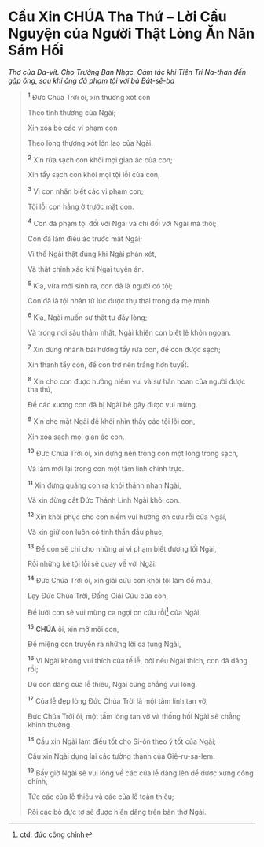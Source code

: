 # Cầu Xin **CHÚA** Tha Thứ – Lời Cầu Nguyện của Người Thật Lòng Ăn Năn Sám Hối
*Thơ của Đa-vít. Cho Trưởng Ban Nhạc. Cảm tác khi Tiên Tri Na-than đến gặp ông, sau khi ông đã phạm tội với bà Bát-sê-ba*

> <sup><b>1</b></sup> Đức Chúa Trời ôi, xin thương xót con
>
> Theo tình thương của Ngài;
>
> Xin xóa bỏ các vi phạm con
>
> Theo lòng thương xót lớn lao của Ngài.
>
> <sup><b>2</b></sup> Xin rửa sạch con khỏi mọi gian ác của con;
>
> Xin tẩy sạch con khỏi mọi tội lỗi của con,
>
> <sup><b>3</b></sup> Vì con nhận biết các vi phạm con;
>
> Tội lỗi con hằng ở trước mặt con.
>
> <sup><b>4</b></sup> Con đã phạm tội đối với Ngài và chỉ đối với Ngài mà thôi;
>
> Con đã làm điều ác trước mặt Ngài;
>
> Vì thế Ngài thật đúng khi Ngài phán xét,
>
> Và thật chính xác khi Ngài tuyên án.
>
> <sup><b>5</b></sup> Kìa, vừa mới sinh ra, con đã là người có tội;
>
> Con đã là tội nhân từ lúc được thụ thai trong dạ mẹ mình.
>
> <sup><b>6</b></sup> Kìa, Ngài muốn sự thật tự đáy lòng;
>
> Và trong nơi sâu thẳm nhất, Ngài khiến con biết lẽ khôn ngoan.
>
> <sup><b>7</b></sup> Xin dùng nhánh bài hương tẩy rửa con, để con được sạch;
>
> Xin thanh tẩy con, để con trở nên trắng hơn tuyết.
>
> <sup><b>8</b></sup> Xin cho con được hưởng niềm vui và sự hân hoan của người được tha thứ,
>
> Để các xương con đã bị Ngài bẻ gãy được vui mừng.
>
> <sup><b>9</b></sup> Xin che mặt Ngài để khỏi nhìn thấy các tội lỗi con,
>
> Xin xóa sạch mọi gian ác con.
>
> <sup><b>10</b></sup> Đức Chúa Trời ôi, xin dựng nên trong con một lòng trong sạch,
>
> Và làm mới lại trong con một tâm linh chính trực.
>
> <sup><b>11</b></sup> Xin đừng quăng con ra khỏi thánh nhan Ngài,
>
> Và xin đừng cất Đức Thánh Linh Ngài khỏi con.
>
> <sup><b>12</b></sup> Xin khôi phục cho con niềm vui hưởng ơn cứu rỗi của Ngài,
>
> Và xin giữ con luôn có tinh thần đầu phục,
>
> <sup><b>13</b></sup> Để con sẽ chỉ cho những ai vi phạm biết đường lối Ngài,
>
> Rồi những kẻ tội lỗi sẽ quay về với Ngài.
>
> <sup><b>14</b></sup> Đức Chúa Trời ôi, xin giải cứu con khỏi tội làm đổ máu,
>
> Lạy Đức Chúa Trời, Đấng Giải Cứu của con,
>
> Để lưỡi con sẽ vui mừng ca ngợi ơn cứu rỗi[^1-0d976ea3-f020-449b-8906-2869017996e9] của Ngài.
>
> <sup><b>15</b></sup> **CHÚA** ôi, xin mở môi con,
>
> Để miệng con truyền ra những lời ca tụng Ngài,
>
> <sup><b>16</b></sup> Vì Ngài không vui thích của tế lễ, bởi nếu Ngài thích, con đã dâng rồi;
>
> Dù con dâng của lễ thiêu, Ngài cũng chẳng vui lòng.
>
> <sup><b>17</b></sup> Của lễ đẹp lòng Đức Chúa Trời là một tâm linh tan vỡ;
>
> Đức Chúa Trời ôi, một tấm lòng tan vỡ và thống hối Ngài sẽ chẳng khinh thường.
>
> <sup><b>18</b></sup> Cầu xin Ngài làm điều tốt cho Si-ôn theo ý tốt của Ngài;
>
> Cầu xin Ngài dựng lại các tường thành của Giê-ru-sa-lem.
>
> <sup><b>19</b></sup> Bấy giờ Ngài sẽ vui lòng về các của lễ dâng lên để được xưng công chính,
>
> Tức các của lễ thiêu và các của lễ toàn thiêu;
>
> Rồi các bò đực tơ sẽ được hiến dâng trên bàn thờ Ngài.

[^1-0d976ea3-f020-449b-8906-2869017996e9]: ctd: đức công chính